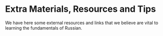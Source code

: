 <h1>Extra Materials, Resources and Tips</h1>
<p>We have here some external resources and links that we believe are vital to learning the fundamentals of Russian.</p>
